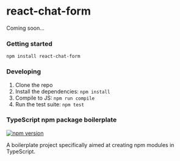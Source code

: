 # react-chat-form

Coming soon...

### Getting started
```
npm install react-chat-form
```

### Developing 
1. Clone the repo
2. Install the dependencies: `npm install`
3. Compile to JS: `npm run compile`
4. Run the test suite: `npm test`

### TypeScript npm package boilerplate

[![npm version](https://badge.fury.io/js/ts-npm-boilerplate.svg)](https://www.npmjs.com/package/ts-npm-boilerplate)

A boilerplate project specifically aimed at creating npm modules in TypeScript.

